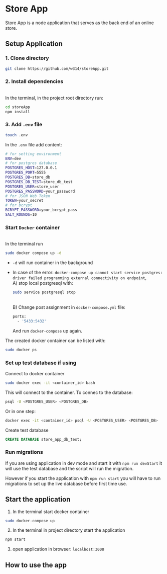 # Store App

Store App is a node application that serves as the back end of an online store. 

## Setup Application

### 1. Clone directory
```bash
git clone https://github.com/w314/storeApp.git
```
### 2. Install dependencies
<br>In the terminal, in the project root directory run:
```bash
cd storeApp
npm install
```
### 3. Add `.env` file
```bash
touch .env
```
In the `.env` file add content:
```bash
# for setting environment
ENV=dev
# for postgres database
POSTGRES_HOST=127.0.0.1
POSTGRES_PORT=5555
POSTGRES_DB=store_db
POSTGRES_DB_TEST=store_db_test
POSTGRES_USER=store_user
POSTGRES_PASSWORD=your_password
# for JSON Web Token
TOKEN=your_secret
# for bcrypt
BCRYPT_PASSWORD=your_bcrypt_pass
SALT_ROUNDS=10
```

### Start `Docker` container
<br>In the terminal run
```bash
sudo docker compose up -d
```
- `-d` will run container in the background

- In case of the error:
`docker-compose up cannot start service postgres: driver failed programming external connectivity on endpoint`, 
<br>A) stop local postgresql with:
    ```bash
    sudo service postgresql stop
    ```
    <br>B) Change post assignment in `docker-compose.yml` file:
    ```bash
    ports:
      - '5433:5432'
    ```

    And run `docker-compose` up again.


The created docker container can be listed with:
```bash
sudo docker ps
```

### Set up test database if using 
Connect to docker container
```bash
sudo docker exec -it <container_id> bash
```
This will connect to the container. To connec to the database:
```bash
psql -U <POSTGRES_USER> <POSTGRES_DB>
```
Or in one step:
```bash
docker exec -it <container_id> psql -U <POSTGRES_USER> <POSTGRES_DB>
```

Create test database
```sql
CREATE DATABASE store_app_db_test;
```

### Run migrations
If you are using application in dev mode and start it with `npm run devStart` it will use the test database and the script will run the migration. 

However if you start the application with `npm run start` you will have to run migrations to set up the live database before first time use.






##  Start the application

1. In the terminal start docker container
```bash
sudo docker-compose up
```
2. In the terminal in project directory start the application
```bash
npm start
```
3. open application in browser: `localhost:3000`

## How to use the app



